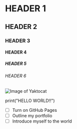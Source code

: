 # HEADER 1
## HEADER 2
### HEADER 3
#### HEADER 4
##### HEADER 5
###### HEADER 6


![Image of Yaktocat](https://octodex.github.com/images/yaktocat.png)


print("HELLO WORLD!!")


- [ ] Turn on GitHub Pages
- [ ] Outline my portfolio
- [ ] Introduce myself to the world
